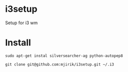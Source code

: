 i3setup
=======

Setup for i3 wm

Install
=======

    sudo apt-get instal silversearcher-ag python-autopep8

    git clone git@github.com:mjirik/i3setup.git ~/.i3
